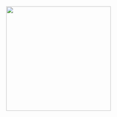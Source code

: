 
<p align="center">
<br><img src="https://github.com/abhinav-bohra/abhinav-bohra/blob/master/haeader.gif" width="280px"><br><br>
</p>
